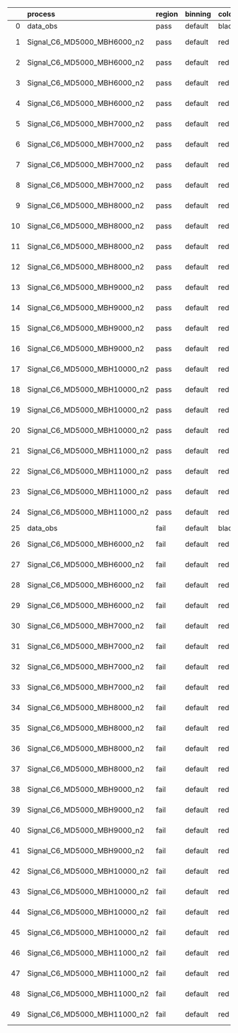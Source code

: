 |    | process                      | region   | binning   | color   | process_type   |   scale | variation   | source_filename                                                       | source_histname    | alias                        | title     |   combine_idx |     lnN |   shapes | syst_type   | direction   | variation_alias   |
|---:|:-----------------------------|:---------|:----------|:--------|:---------------|--------:|:------------|:----------------------------------------------------------------------|:-------------------|:-----------------------------|:----------|--------------:|--------:|---------:|:------------|:------------|:------------------|
|  0 | data_obs                     | pass     | default   | black   | DATA           |       1 | nominal     | ./histograms_for_2DAlphabet_v18//BH_Data.root                         | hpass              | Data                         | Data      |           nan | nan     |      nan | nan         | nan         | nan               |
|  1 | Signal_C6_MD5000_MBH6000_n2  | pass     | default   | red     | SIGNAL         |       1 | lumi        | ./histograms_for_2DAlphabet_v18//BH_Signal_C6_MD5000_MBH6000_n2.root  | hpass              | Signal_C6_MD5000_MBH6000_n2  | BH signal |           nan |   1.016 |      nan | lnN         | nan         | nan               |
|  2 | Signal_C6_MD5000_MBH6000_n2  | pass     | default   | red     | SIGNAL         |       1 | SVM         | ./histograms_for_2DAlphabet_v18//BH_Signal_C6_MD5000_MBH6000_n2.root  | hpass_SVMsyst_up   | Signal_C6_MD5000_MBH6000_n2  | BH signal |           nan | nan     |        1 | shapes      | Up          | SVMsyst           |
|  3 | Signal_C6_MD5000_MBH6000_n2  | pass     | default   | red     | SIGNAL         |       1 | SVM         | ./histograms_for_2DAlphabet_v18//BH_Signal_C6_MD5000_MBH6000_n2.root  | hpass_SVMsyst_down | Signal_C6_MD5000_MBH6000_n2  | BH signal |           nan | nan     |        1 | shapes      | Down        | SVMsyst           |
|  4 | Signal_C6_MD5000_MBH6000_n2  | pass     | default   | red     | SIGNAL         |       1 | nominal     | ./histograms_for_2DAlphabet_v18//BH_Signal_C6_MD5000_MBH6000_n2.root  | hpass              | Signal_C6_MD5000_MBH6000_n2  | BH signal |           nan | nan     |      nan | nan         | nan         | nan               |
|  5 | Signal_C6_MD5000_MBH7000_n2  | pass     | default   | red     | SIGNAL         |       1 | lumi        | ./histograms_for_2DAlphabet_v18//BH_Signal_C6_MD5000_MBH7000_n2.root  | hpass              | Signal_C6_MD5000_MBH7000_n2  | BH signal |           nan |   1.016 |      nan | lnN         | nan         | nan               |
|  6 | Signal_C6_MD5000_MBH7000_n2  | pass     | default   | red     | SIGNAL         |       1 | SVM         | ./histograms_for_2DAlphabet_v18//BH_Signal_C6_MD5000_MBH7000_n2.root  | hpass_SVMsyst_up   | Signal_C6_MD5000_MBH7000_n2  | BH signal |           nan | nan     |        1 | shapes      | Up          | SVMsyst           |
|  7 | Signal_C6_MD5000_MBH7000_n2  | pass     | default   | red     | SIGNAL         |       1 | SVM         | ./histograms_for_2DAlphabet_v18//BH_Signal_C6_MD5000_MBH7000_n2.root  | hpass_SVMsyst_down | Signal_C6_MD5000_MBH7000_n2  | BH signal |           nan | nan     |        1 | shapes      | Down        | SVMsyst           |
|  8 | Signal_C6_MD5000_MBH7000_n2  | pass     | default   | red     | SIGNAL         |       1 | nominal     | ./histograms_for_2DAlphabet_v18//BH_Signal_C6_MD5000_MBH7000_n2.root  | hpass              | Signal_C6_MD5000_MBH7000_n2  | BH signal |           nan | nan     |      nan | nan         | nan         | nan               |
|  9 | Signal_C6_MD5000_MBH8000_n2  | pass     | default   | red     | SIGNAL         |       1 | lumi        | ./histograms_for_2DAlphabet_v18//BH_Signal_C6_MD5000_MBH8000_n2.root  | hpass              | Signal_C6_MD5000_MBH8000_n2  | BH signal |           nan |   1.016 |      nan | lnN         | nan         | nan               |
| 10 | Signal_C6_MD5000_MBH8000_n2  | pass     | default   | red     | SIGNAL         |       1 | SVM         | ./histograms_for_2DAlphabet_v18//BH_Signal_C6_MD5000_MBH8000_n2.root  | hpass_SVMsyst_up   | Signal_C6_MD5000_MBH8000_n2  | BH signal |           nan | nan     |        1 | shapes      | Up          | SVMsyst           |
| 11 | Signal_C6_MD5000_MBH8000_n2  | pass     | default   | red     | SIGNAL         |       1 | SVM         | ./histograms_for_2DAlphabet_v18//BH_Signal_C6_MD5000_MBH8000_n2.root  | hpass_SVMsyst_down | Signal_C6_MD5000_MBH8000_n2  | BH signal |           nan | nan     |        1 | shapes      | Down        | SVMsyst           |
| 12 | Signal_C6_MD5000_MBH8000_n2  | pass     | default   | red     | SIGNAL         |       1 | nominal     | ./histograms_for_2DAlphabet_v18//BH_Signal_C6_MD5000_MBH8000_n2.root  | hpass              | Signal_C6_MD5000_MBH8000_n2  | BH signal |           nan | nan     |      nan | nan         | nan         | nan               |
| 13 | Signal_C6_MD5000_MBH9000_n2  | pass     | default   | red     | SIGNAL         |       1 | lumi        | ./histograms_for_2DAlphabet_v18//BH_Signal_C6_MD5000_MBH9000_n2.root  | hpass              | Signal_C6_MD5000_MBH9000_n2  | BH signal |           nan |   1.016 |      nan | lnN         | nan         | nan               |
| 14 | Signal_C6_MD5000_MBH9000_n2  | pass     | default   | red     | SIGNAL         |       1 | SVM         | ./histograms_for_2DAlphabet_v18//BH_Signal_C6_MD5000_MBH9000_n2.root  | hpass_SVMsyst_up   | Signal_C6_MD5000_MBH9000_n2  | BH signal |           nan | nan     |        1 | shapes      | Up          | SVMsyst           |
| 15 | Signal_C6_MD5000_MBH9000_n2  | pass     | default   | red     | SIGNAL         |       1 | SVM         | ./histograms_for_2DAlphabet_v18//BH_Signal_C6_MD5000_MBH9000_n2.root  | hpass_SVMsyst_down | Signal_C6_MD5000_MBH9000_n2  | BH signal |           nan | nan     |        1 | shapes      | Down        | SVMsyst           |
| 16 | Signal_C6_MD5000_MBH9000_n2  | pass     | default   | red     | SIGNAL         |       1 | nominal     | ./histograms_for_2DAlphabet_v18//BH_Signal_C6_MD5000_MBH9000_n2.root  | hpass              | Signal_C6_MD5000_MBH9000_n2  | BH signal |           nan | nan     |      nan | nan         | nan         | nan               |
| 17 | Signal_C6_MD5000_MBH10000_n2 | pass     | default   | red     | SIGNAL         |       1 | lumi        | ./histograms_for_2DAlphabet_v18//BH_Signal_C6_MD5000_MBH10000_n2.root | hpass              | Signal_C6_MD5000_MBH10000_n2 | BH signal |           nan |   1.016 |      nan | lnN         | nan         | nan               |
| 18 | Signal_C6_MD5000_MBH10000_n2 | pass     | default   | red     | SIGNAL         |       1 | SVM         | ./histograms_for_2DAlphabet_v18//BH_Signal_C6_MD5000_MBH10000_n2.root | hpass_SVMsyst_up   | Signal_C6_MD5000_MBH10000_n2 | BH signal |           nan | nan     |        1 | shapes      | Up          | SVMsyst           |
| 19 | Signal_C6_MD5000_MBH10000_n2 | pass     | default   | red     | SIGNAL         |       1 | SVM         | ./histograms_for_2DAlphabet_v18//BH_Signal_C6_MD5000_MBH10000_n2.root | hpass_SVMsyst_down | Signal_C6_MD5000_MBH10000_n2 | BH signal |           nan | nan     |        1 | shapes      | Down        | SVMsyst           |
| 20 | Signal_C6_MD5000_MBH10000_n2 | pass     | default   | red     | SIGNAL         |       1 | nominal     | ./histograms_for_2DAlphabet_v18//BH_Signal_C6_MD5000_MBH10000_n2.root | hpass              | Signal_C6_MD5000_MBH10000_n2 | BH signal |           nan | nan     |      nan | nan         | nan         | nan               |
| 21 | Signal_C6_MD5000_MBH11000_n2 | pass     | default   | red     | SIGNAL         |       1 | lumi        | ./histograms_for_2DAlphabet_v18//BH_Signal_C6_MD5000_MBH11000_n2.root | hpass              | Signal_C6_MD5000_MBH11000_n2 | BH signal |           nan |   1.016 |      nan | lnN         | nan         | nan               |
| 22 | Signal_C6_MD5000_MBH11000_n2 | pass     | default   | red     | SIGNAL         |       1 | SVM         | ./histograms_for_2DAlphabet_v18//BH_Signal_C6_MD5000_MBH11000_n2.root | hpass_SVMsyst_up   | Signal_C6_MD5000_MBH11000_n2 | BH signal |           nan | nan     |        1 | shapes      | Up          | SVMsyst           |
| 23 | Signal_C6_MD5000_MBH11000_n2 | pass     | default   | red     | SIGNAL         |       1 | SVM         | ./histograms_for_2DAlphabet_v18//BH_Signal_C6_MD5000_MBH11000_n2.root | hpass_SVMsyst_down | Signal_C6_MD5000_MBH11000_n2 | BH signal |           nan | nan     |        1 | shapes      | Down        | SVMsyst           |
| 24 | Signal_C6_MD5000_MBH11000_n2 | pass     | default   | red     | SIGNAL         |       1 | nominal     | ./histograms_for_2DAlphabet_v18//BH_Signal_C6_MD5000_MBH11000_n2.root | hpass              | Signal_C6_MD5000_MBH11000_n2 | BH signal |           nan | nan     |      nan | nan         | nan         | nan               |
| 25 | data_obs                     | fail     | default   | black   | DATA           |       1 | nominal     | ./histograms_for_2DAlphabet_v18//BH_Data.root                         | hfail              | Data                         | Data      |           nan | nan     |      nan | nan         | nan         | nan               |
| 26 | Signal_C6_MD5000_MBH6000_n2  | fail     | default   | red     | SIGNAL         |       1 | lumi        | ./histograms_for_2DAlphabet_v18//BH_Signal_C6_MD5000_MBH6000_n2.root  | hfail              | Signal_C6_MD5000_MBH6000_n2  | BH signal |           nan |   1.016 |      nan | lnN         | nan         | nan               |
| 27 | Signal_C6_MD5000_MBH6000_n2  | fail     | default   | red     | SIGNAL         |       1 | SVM         | ./histograms_for_2DAlphabet_v18//BH_Signal_C6_MD5000_MBH6000_n2.root  | hfail_SVMsyst_up   | Signal_C6_MD5000_MBH6000_n2  | BH signal |           nan | nan     |        1 | shapes      | Up          | SVMsyst           |
| 28 | Signal_C6_MD5000_MBH6000_n2  | fail     | default   | red     | SIGNAL         |       1 | SVM         | ./histograms_for_2DAlphabet_v18//BH_Signal_C6_MD5000_MBH6000_n2.root  | hfail_SVMsyst_down | Signal_C6_MD5000_MBH6000_n2  | BH signal |           nan | nan     |        1 | shapes      | Down        | SVMsyst           |
| 29 | Signal_C6_MD5000_MBH6000_n2  | fail     | default   | red     | SIGNAL         |       1 | nominal     | ./histograms_for_2DAlphabet_v18//BH_Signal_C6_MD5000_MBH6000_n2.root  | hfail              | Signal_C6_MD5000_MBH6000_n2  | BH signal |           nan | nan     |      nan | nan         | nan         | nan               |
| 30 | Signal_C6_MD5000_MBH7000_n2  | fail     | default   | red     | SIGNAL         |       1 | lumi        | ./histograms_for_2DAlphabet_v18//BH_Signal_C6_MD5000_MBH7000_n2.root  | hfail              | Signal_C6_MD5000_MBH7000_n2  | BH signal |           nan |   1.016 |      nan | lnN         | nan         | nan               |
| 31 | Signal_C6_MD5000_MBH7000_n2  | fail     | default   | red     | SIGNAL         |       1 | SVM         | ./histograms_for_2DAlphabet_v18//BH_Signal_C6_MD5000_MBH7000_n2.root  | hfail_SVMsyst_up   | Signal_C6_MD5000_MBH7000_n2  | BH signal |           nan | nan     |        1 | shapes      | Up          | SVMsyst           |
| 32 | Signal_C6_MD5000_MBH7000_n2  | fail     | default   | red     | SIGNAL         |       1 | SVM         | ./histograms_for_2DAlphabet_v18//BH_Signal_C6_MD5000_MBH7000_n2.root  | hfail_SVMsyst_down | Signal_C6_MD5000_MBH7000_n2  | BH signal |           nan | nan     |        1 | shapes      | Down        | SVMsyst           |
| 33 | Signal_C6_MD5000_MBH7000_n2  | fail     | default   | red     | SIGNAL         |       1 | nominal     | ./histograms_for_2DAlphabet_v18//BH_Signal_C6_MD5000_MBH7000_n2.root  | hfail              | Signal_C6_MD5000_MBH7000_n2  | BH signal |           nan | nan     |      nan | nan         | nan         | nan               |
| 34 | Signal_C6_MD5000_MBH8000_n2  | fail     | default   | red     | SIGNAL         |       1 | lumi        | ./histograms_for_2DAlphabet_v18//BH_Signal_C6_MD5000_MBH8000_n2.root  | hfail              | Signal_C6_MD5000_MBH8000_n2  | BH signal |           nan |   1.016 |      nan | lnN         | nan         | nan               |
| 35 | Signal_C6_MD5000_MBH8000_n2  | fail     | default   | red     | SIGNAL         |       1 | SVM         | ./histograms_for_2DAlphabet_v18//BH_Signal_C6_MD5000_MBH8000_n2.root  | hfail_SVMsyst_up   | Signal_C6_MD5000_MBH8000_n2  | BH signal |           nan | nan     |        1 | shapes      | Up          | SVMsyst           |
| 36 | Signal_C6_MD5000_MBH8000_n2  | fail     | default   | red     | SIGNAL         |       1 | SVM         | ./histograms_for_2DAlphabet_v18//BH_Signal_C6_MD5000_MBH8000_n2.root  | hfail_SVMsyst_down | Signal_C6_MD5000_MBH8000_n2  | BH signal |           nan | nan     |        1 | shapes      | Down        | SVMsyst           |
| 37 | Signal_C6_MD5000_MBH8000_n2  | fail     | default   | red     | SIGNAL         |       1 | nominal     | ./histograms_for_2DAlphabet_v18//BH_Signal_C6_MD5000_MBH8000_n2.root  | hfail              | Signal_C6_MD5000_MBH8000_n2  | BH signal |           nan | nan     |      nan | nan         | nan         | nan               |
| 38 | Signal_C6_MD5000_MBH9000_n2  | fail     | default   | red     | SIGNAL         |       1 | lumi        | ./histograms_for_2DAlphabet_v18//BH_Signal_C6_MD5000_MBH9000_n2.root  | hfail              | Signal_C6_MD5000_MBH9000_n2  | BH signal |           nan |   1.016 |      nan | lnN         | nan         | nan               |
| 39 | Signal_C6_MD5000_MBH9000_n2  | fail     | default   | red     | SIGNAL         |       1 | SVM         | ./histograms_for_2DAlphabet_v18//BH_Signal_C6_MD5000_MBH9000_n2.root  | hfail_SVMsyst_up   | Signal_C6_MD5000_MBH9000_n2  | BH signal |           nan | nan     |        1 | shapes      | Up          | SVMsyst           |
| 40 | Signal_C6_MD5000_MBH9000_n2  | fail     | default   | red     | SIGNAL         |       1 | SVM         | ./histograms_for_2DAlphabet_v18//BH_Signal_C6_MD5000_MBH9000_n2.root  | hfail_SVMsyst_down | Signal_C6_MD5000_MBH9000_n2  | BH signal |           nan | nan     |        1 | shapes      | Down        | SVMsyst           |
| 41 | Signal_C6_MD5000_MBH9000_n2  | fail     | default   | red     | SIGNAL         |       1 | nominal     | ./histograms_for_2DAlphabet_v18//BH_Signal_C6_MD5000_MBH9000_n2.root  | hfail              | Signal_C6_MD5000_MBH9000_n2  | BH signal |           nan | nan     |      nan | nan         | nan         | nan               |
| 42 | Signal_C6_MD5000_MBH10000_n2 | fail     | default   | red     | SIGNAL         |       1 | lumi        | ./histograms_for_2DAlphabet_v18//BH_Signal_C6_MD5000_MBH10000_n2.root | hfail              | Signal_C6_MD5000_MBH10000_n2 | BH signal |           nan |   1.016 |      nan | lnN         | nan         | nan               |
| 43 | Signal_C6_MD5000_MBH10000_n2 | fail     | default   | red     | SIGNAL         |       1 | SVM         | ./histograms_for_2DAlphabet_v18//BH_Signal_C6_MD5000_MBH10000_n2.root | hfail_SVMsyst_up   | Signal_C6_MD5000_MBH10000_n2 | BH signal |           nan | nan     |        1 | shapes      | Up          | SVMsyst           |
| 44 | Signal_C6_MD5000_MBH10000_n2 | fail     | default   | red     | SIGNAL         |       1 | SVM         | ./histograms_for_2DAlphabet_v18//BH_Signal_C6_MD5000_MBH10000_n2.root | hfail_SVMsyst_down | Signal_C6_MD5000_MBH10000_n2 | BH signal |           nan | nan     |        1 | shapes      | Down        | SVMsyst           |
| 45 | Signal_C6_MD5000_MBH10000_n2 | fail     | default   | red     | SIGNAL         |       1 | nominal     | ./histograms_for_2DAlphabet_v18//BH_Signal_C6_MD5000_MBH10000_n2.root | hfail              | Signal_C6_MD5000_MBH10000_n2 | BH signal |           nan | nan     |      nan | nan         | nan         | nan               |
| 46 | Signal_C6_MD5000_MBH11000_n2 | fail     | default   | red     | SIGNAL         |       1 | lumi        | ./histograms_for_2DAlphabet_v18//BH_Signal_C6_MD5000_MBH11000_n2.root | hfail              | Signal_C6_MD5000_MBH11000_n2 | BH signal |           nan |   1.016 |      nan | lnN         | nan         | nan               |
| 47 | Signal_C6_MD5000_MBH11000_n2 | fail     | default   | red     | SIGNAL         |       1 | SVM         | ./histograms_for_2DAlphabet_v18//BH_Signal_C6_MD5000_MBH11000_n2.root | hfail_SVMsyst_up   | Signal_C6_MD5000_MBH11000_n2 | BH signal |           nan | nan     |        1 | shapes      | Up          | SVMsyst           |
| 48 | Signal_C6_MD5000_MBH11000_n2 | fail     | default   | red     | SIGNAL         |       1 | SVM         | ./histograms_for_2DAlphabet_v18//BH_Signal_C6_MD5000_MBH11000_n2.root | hfail_SVMsyst_down | Signal_C6_MD5000_MBH11000_n2 | BH signal |           nan | nan     |        1 | shapes      | Down        | SVMsyst           |
| 49 | Signal_C6_MD5000_MBH11000_n2 | fail     | default   | red     | SIGNAL         |       1 | nominal     | ./histograms_for_2DAlphabet_v18//BH_Signal_C6_MD5000_MBH11000_n2.root | hfail              | Signal_C6_MD5000_MBH11000_n2 | BH signal |           nan | nan     |      nan | nan         | nan         | nan               |